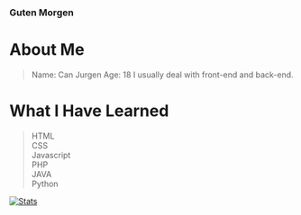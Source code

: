 ### Guten Morgen
# About Me
> Name: Can Jurgen
> Age: 18
> I usually deal with front-end and back-end.

# What I Have Learned

>HTML <br/>
>CSS <br/>
>Javascript <br/>
>PHP <br/>
>JAVA <br/>
>Python <br/>

[![Stats](https://github-readme-stats.vercel.app/api?username=felix5326)](https://github.com/felix5326/)

<!--
**caniDev18/caniDev18** is a ✨ _special_ ✨ repository because its `README.md` (this file) appears on your GitHub profile.

Here are some ideas to get you started:

- 🔭 I’m currently working on ...
- 🌱 I’m currently learning ...
- 👯 I’m looking to collaborate on ...
- 🤔 I’m looking for help with ...
- 💬 Ask me about ...
- 📫 How to reach me: ...
- 😄 Pronouns: ...
- ⚡ Fun fact: ...
-->

